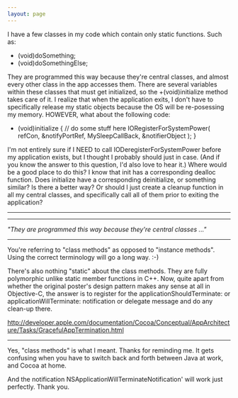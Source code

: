 ```yaml
---
layout: page
---
```




I have a few classes in my code which contain only static functions.
Such as:

+ (void)doSomething;
+ (void)doSomethingElse;

They are programmed this way because they're central classes, and almost every other class in the app accesses them.  There are several variables within these classes that must get initialized, so the +(void)initialize method takes care of it.  I realize that when the application exits, I don't have to specifically release my static objects because the OS will be re-posessing my memory.  HOWEVER, what about the following code:

+ (void)initialize
{
    // do some stuff here
    IORegisterForSystemPower( refCon, &notifyPortRef, MySleepCallBack, &notifierObject );
}

I'm not entirely sure if I NEED to call IODeregisterForSystemPower before my application exists, but I thought I probably should just in case.  (And if you know the answer to this question, I'd also love to hear it.)
Where would be a good place to do this?
I know that init has a corresponding dealloc function.
Does initialize have a corresponding deinitialize, or something similar?
Is there a better way?  Or should I just create a cleanup function in all my central classes, and specifically call all of them prior to exiting the application?

----
----

*"They are programmed this way because they're central classes ..."*

----

You're referring to "class methods" as opposed to "instance methods". Using the correct terminology will go a long way. :-)

There's also nothing "static" about the class methods.  They are fully polymorphic unlike static member functions in C++.
Now, quite apart from whether the original poster's design pattern makes any sense at all in Objective-C, the answer is to register for the 
applicationShouldTerminate: or applicationWillTerminate: notification or delegate message and do any clean-up there. 

http://developer.apple.com/documentation/Cocoa/Conceptual/AppArchitecture/Tasks/GracefulAppTermination.html

----

Yes, "class methods" is what I meant.  Thanks for reminding me.  It gets confusing when you have to switch back and forth between Java at work, and Cocoa at home.

And the notification NSApplicationWillTerminateNotification' will work just perfectly.  Thank you.

